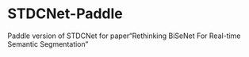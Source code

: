 # STDCNet-Paddle
Paddle version of STDCNet for paper“Rethinking BiSeNet For Real-time Semantic Segmentation”
